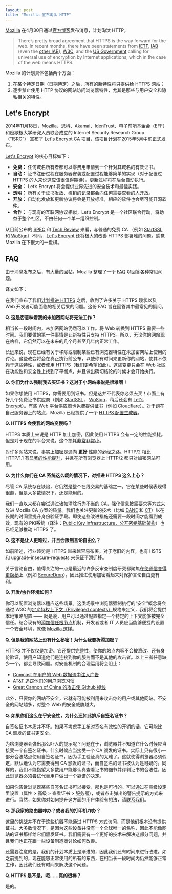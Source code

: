 ```yaml
---
layout: post
title: "Mozilla 宣布淘汰 HTTP"
---
```


[Mozilla][mozilla] 在4月30日通过[官方博客](https://blog.mozilla.org/security/2015/04/30/deprecating-non-secure-http/)发布消息，计划淘汰 HTTP。

> There’s pretty broad agreement that HTTPS is the way forward for the web.  In recent months, there have been statements from [IETF](https://tools.ietf.org/html/rfc7258), [IAB](https://www.iab.org/2014/11/14/iab-statement-on-internet-confidentiality/) (even the [other IAB](http://www.iab.net/iablog/2015/03/adopting-encryption-the-need-for-https.html)), [W3C](https://w3ctag.github.io/web-https/), and the [US Government](https://https.cio.gov/) calling for universal use of encryption by Internet applications, which in the case of the web means HTTPS.

Mozilla 的计划具体包括两个方面：

1. 在某个特定日期（日期待定）之后，所有的新特性将只提供给 HTTPS 网站；
2. 逐步禁止使用 HTTP 协议的网站访问浏览器特性，尤其是那些与用户安全和隐私相关的特性。


## Let's Encrypt

2014年11月18日，Mozilla、思科、Akamai、IdenTrust、电子前哨基金会（EFF）和密歇根大学研究人员联合成立的 Internet Security Research Group（“ISRG”） [宣布](https://letsencrypt.org/2014/11/18/announcing-lets-encrypt.html)了 [Let's Encrypt CA][Let's Encrypt] 项目，该项目计划在2015年5月中旬正式发布。

[Let's Encrypt][Let's Encrypt] 的核心目标如下：

* **免费：** 任何域名所有者都可以零费用申请到一个针对其域名的有效证书。
* **自动：** 证书注册过程在服务器安装或配置过程能够简单的实现（对于配置过 HTTPS 的人来说这应该很值得期待）。更新过程将在后台自动执行。
* **安全：** Let’s Encrypt 将会提供业界先进的安全技术和最佳实践。
* **透明：** 所有关于证书发放、撤销的记录都会向任何需要查看的人开放。
* **开放：** 自动化发放和更新协议将会是开放标准，相应的软件也会尽可能开源软件。
* **合作：** 与现有的互联网协议相似，Let’s Encrypt 是一个社区联合行动，将助益于整个社区，不由任何一个单一组织控制。

从目前公布的 [SPEC](https://github.com/letsencrypt/acme-spec) 和 [Tech Review](https://letsencrypt.org/howitworks/technology/) 来看，与普通的免费 CA （例如 [StartSSL](https://www.startssl.com/?app=1) 和 [WoSign](https://buy.wosign.com/free/)）不同， [Let's Encrypt][Let's Encrypt] 还将极大的改善 HTTPS 部署难的问题。感觉 Mozilla 在下很大的一盘棋。

## FAQ

由于消息发布之后，有大量的回帖。Mozilla 整理了一个 [FAQ][HTTPS FAQ] 以回答各种常见问题。

译文如下：

<!-- more -->

在我们宣布了我们[计划推进 HTTPS](https://blog.mozilla.org/security/2015/04/30/deprecating-non-secure-http/) 之后，收到了许多关于 HTTPS 现状以及 Web 开发者可能面临的相关后果的问题。这份 FAQ 旨在回答其中最常见的疑问。

**Q. 这是否意味着我的未加密网站将无法工作？**

相当长一段时间内，未加密网站仍然可以工作。将 Web 转换到 HTTPS 需要一些时间。我们要做的第一件事情是让新特性只支持 HTTPS。所以，无论你的网站现在啥样，它仍然可以在未来的几个月甚至几年内正常工作。

长远来说，现在已经有关于移除或限制某些已有浏览器特性在未加密网站上使用的讨论。这些改变将会在真正执行前公布，以使你有时间来更新你的网站，使其不依赖于这些特性，或者使用 HTTPS（我们更希望如此）。这些变更只会在 Web 社区在功能性和安全性上找到了平衡点，并且做出确切结论的时候才会开始执行。

**Q. 你们为什么强制我去买证书？这对于小网站来说是很难啊！**

如果你想使用 HTTPS，你需要用到证书。但是这并不代表你必须去买！市面上有好几个免费证书供应商（例如 [StartSSL](https://www.startssl.com/?app=1)， [WoSign](https://buy.wosign.com/free/)，稍后还会有 [Let's Encrypt][Let's Encrypt]）。有些 Web 平台供应商也免费提供证书（例如 [Cloudflare](https://blog.cloudflare.com/introducing-universal-ssl/)）。对于跑在自己服务器上的站点，Mozilla 已经提供了一个 [HTTPS 配置生成器](https://mozilla.github.io/server-side-tls/ssl-config-generator/)。

**Q. HTTPS 会使我的网站变慢吗？**

HTTPS 本质上来说是 HTTP 加上加密，因此使用 HTTPS 会有一定的性能损耗。但是对于现在的平台来说，这个损耗[非常非常小](https://istlsfastyet.com/)。

对许多网站来说，事实上加密是通向 **更好** 性能的必经之路。HTTP/2 相比 HTTP/1.1 有[显著的性能提升](https://http2.akamai.com/)，并且在所有浏览器上 HTTP/2 都只对加密网站可用。

**Q. 为什么你们在 CA 系统这么龊的情况下，对推进 HTTPS 这么上心？**

尽管 CA 系统存在缺陷，它仍然是整个在线交易的基础之一。它在某些时候表现得很龊，但是大多数情况下，还是能用的。

我们一直以来都在尝试通过诸如清除[行为不当的 CA](https://blog.mozilla.org/security/2015/04/27/removing-e-guven-ca-certificate/)，强化信息披露要求等方式来改进 Mozilla CA 方案的质量。我们也关注更新的技术（比如 [DANE](http://en.wikipedia.org/wiki/DNS-based_Authentication_of_Named_Entities) 和 [CT](http://www.certificate-transparency.org/)）以在长期的时间里提升身份验证手段。即使这些改进措施还需要一段时间才能看到成效，现有的 PKI系统（译注：[Public Key Infrastructure，公开密钥基础架构](http://zh.wikipedia.org/wiki/%E5%85%AC%E9%96%8B%E9%87%91%E9%91%B0%E5%9F%BA%E7%A4%8E%E5%BB%BA%E8%A8%AD)）也已经足够推动 HTTPS 了。

**Q. 这不是让人更难过，并且会限制言论自由么？**

如前所述，行业趋势是 HTTPS 越来越容易布署。对于老旧的内容，也有 HSTS 和 upgrade-­insecure­-requests 来保证平滑迁移。

关于言论自由，值得关注的一点是最近的许多反审查制度研究都聚焦在[使通信变得更隐秘](https://cdt.org/files/2015/02/CDT-comments-on-the-use-of-encryption-and-anonymity-in-digital-communcations.pdf)上（例如 [SecureDrop](https://securedrop.org/)）。因此推进使用加密看起来对保护言论自由更有利。

**Q. 开发/协作环境如何？**

你可以配置浏览器以适应这些场景。这类场景中浏览器强制执行的“安全”概念将会通过 W3C 的[定义特权上下文（Privileged contexts）](http://www.w3.org/TR/powerful-features/)规格来定义，我们将会提供本地策略配置 —— 就是说，用户可以通过配置指定一个特定的上下文能够被完全信任。结合现有的[添加信任根节点](https://wiki.wmtransfer.com/projects/webmoney/wiki/Installing_root_certificate_in_Mozilla_Firefox)机制，开发者或者 IT 人员应当能够便捷的设置一个安全环境，就像 [Mozilla 这样](https://wiki.mozilla.org/MozillaRootCertificate)。

**Q. 但是我的网站上没有什么秘密！为什么我要折腾加密？**

HTTPS 并不仅仅是加密。它还提供完整性，使你的站点内容不会被篡改。还有身份验证，使用户知道他们是连接到你的服务而不是其他的攻击者。以上三者任意缺少一个，都会导致问题。对安全机制的合理运用将会阻止：

* [Comcast 在用户的 Web 数据流中注入广告](http://arstechnica.com/tech-policy/2014/09/08/why-comcasts-javascript-ad-injections-threaten-security-net-neutrality/)
* [AT&T 追踪他们的用户浏览习惯](https://gigaom.com/2015/02/19/dont-let-att-mislead-you-about-its-29-privacy-fee/)
* [Great Cannon of China 的攻击使 Github 掉线](https://gigaom.com/2015/02/19/dont-let-att-mislead-you-about-its-29-privacy-fee/)

此外，只要你的网站不安全，它就有可能被利用来攻击你的用户或其他网站。不安全的网站越多，对整个 Web 的安全威胁越大。

**Q. 如果你们这么在乎安全性，为什么还如此排斥自签名证书？**

自签名证书本质并不坏。如果不考虑手工核对签名有效性的开销的话，它可能比 CA 颁发的证书更安全。

为啥浏览器会弹出那么吓人的提示呢？问题在于，浏览器并不知道它什么时候应当接受一个自签名证书，什么时候应当接受一个 CA 颁发的证书。实际上只有很小一部分合法站点使用自签名证书，因为手工验证真的太难了。这就使得浏览器必须假定，默认地认为它需要得到 CA 颁发的证书，而自签名的证书被认为是可疑的。同样的，我们不能指望大多数用户能够认真查看证书的细节并评判证书的合法性，因此浏览器必须尝试代替用户做出一个靠谱的决定。

如果你告诉浏览器某些自签名证书可以接受，那也是可行的。可以通过在高级设定里设置（属性 > 高级 > 查看证书 > 服务器），或者点击弹出的警告提示的方式来进行。当然，如果你对如何提升这方面的用户体验有想法，请[联系我们](https://lists.mozilla.org/listinfo/dev-security)。

**Q. 那我家的路由器咋办？或者我的打印机咋办？**

这里的挑战并不在于这些机器不能通过 HTTPS 方式访问，而是他们根本没有提供证书。大多数情况下，是因为这些设备并没有一个全球唯一的名称，因此不能像网站的证书那样给它们颁发证书。我们需要有一个更好的技术来解决这部分问题，并且我们也正在跟一些设备制造商讨论如何改善。

还需要注意的是，我们的计划本质上是渐进的，因此我们还有时间来进行改进。如之前提到的，现在能够正常使用的所有的东西，在相当长一段时间内仍然能够正常工作，因此我们还有时间来解决这个问题。

**Q. HTTPS 是不是，呃……真的很棒？**

是的。


[mozilla]: https://www.mozilla.org
[HTTPS FAQ]: https://blog.mozilla.org/security/files/2015/05/HTTPS-FAQ.pdf
[Let's Encrypt]: https://letsencrypt.org

